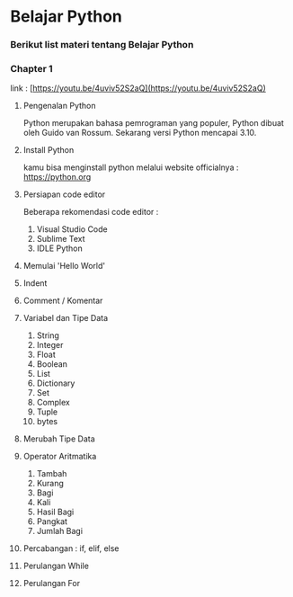 # Belajar Python

### Berikut list materi tentang Belajar Python

### Chapter 1
link : [https://youtu.be/4uviv52S2aQ](https://youtu.be/4uviv52S2aQ)
1. Pengenalan Python

	Python merupakan bahasa pemrograman yang populer, Python dibuat oleh Guido van Rossum. Sekarang versi Python mencapai 3.10.

2. Install Python

	kamu bisa menginstall python melalui website officialnya : https://python.org

3. Persiapan code editor

	Beberapa rekomendasi code editor :
	1. Visual Studio Code 
	2. Sublime Text
	3. IDLE Python
	
4. Memulai 'Hello World'
5. Indent
6. Comment / Komentar
7. Variabel dan Tipe Data
	1. String
	2. Integer
	3. Float
	4. Boolean
	5. List
	6. Dictionary
	7. Set
	8. Complex
	9. Tuple
	10. bytes
8. Merubah Tipe Data
9. Operator Aritmatika
	1. Tambah
	2. Kurang
	3. Bagi
	4. Kali
	5. Hasil Bagi
	6. Pangkat
	7. Jumlah Bagi
10. Percabangan : if, elif, else
11. Perulangan While
12. Perulangan For

